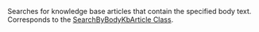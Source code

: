 Searches for knowledge base articles that contain the specified body text.
Corresponds to the [SearchByBodyKbArticle Class](https://msdn.microsoft.com/library/microsoft.crm.sdk.messages.searchbybodykbarticlerequest.aspx).
